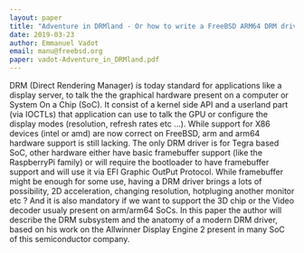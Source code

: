 ```yaml
---
layout: paper
title: "Adventure in DRMland - Or how to write a FreeBSD ARM64 DRM driver"
date: 2019-03-23
author: Emmanuel Vadot
email: manu@freebsd.org
paper: vadot-Adventure_in_DRMland.pdf
---
```

DRM (Direct Rendering Manager) is today standard for applications like a display server, to talk the the graphical hardware present on a computer or System On a Chip (SoC). It consist of a kernel side API and a userland part (via IOCTLs) that application can use to talk the GPU or configure the display modes (resolution, refresh rates etc ...). While support for X86 devices (intel or amd) are now correct on FreeBSD, arm and arm64 hardware support is still lacking. The only DRM driver is for Tegra based SoC, other hardware either have basic framebuffer support (like the RaspberryPi family) or will require the bootloader to have framebuffer support and will use it via EFI Graphic OutPut Protocol. While framebuffer might be enough for some use, having a DRM driver brings a lots of possibility, 2D acceleration, changing resolution, hotpluging another monitor etc ? And it is also mandatory if we want to support the 3D chip or the Video decoder usualy present on arm/arm64 SoCs. In this paper the author will describe the DRM subsystem and the anatomy of a modern DRM driver, based on his work on the Allwinner Display Engine 2 present in many SoC of this semiconductor company.
